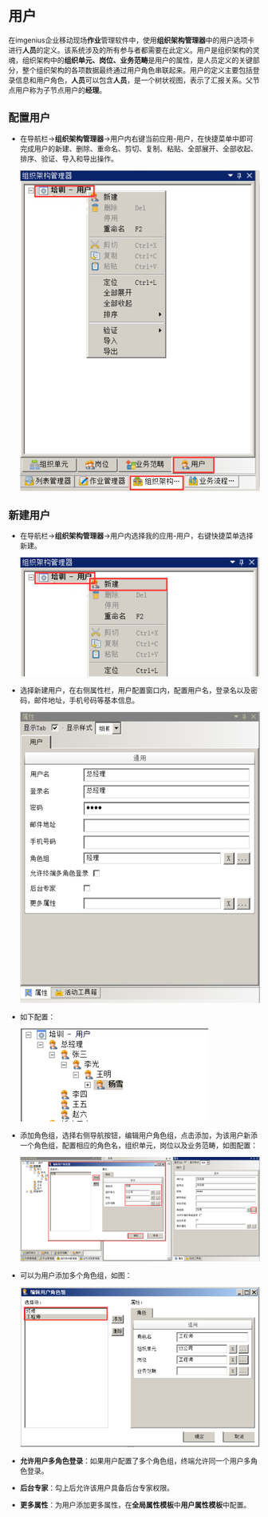 # 用户

在imgenius企业移动现场**作业**管理软件中，使用**组织架构管理器**中的用户选项卡进行**人员**的定义。该系统涉及的所有参与者都需要在此定义。用户是组织架构的灵魂，组织架构中的**组织单元、岗位、业务范畴**是用户的属性，是人员定义的关键部分，整个组织架构的各项数据最终通过用户角色串联起来。用户的定义主要包括登录信息和用户角色，**人员**可以包含**人员**，是一个树状视图，表示了汇报关系。父节点用户称为子节点用户的**经理**。

## 配置用户

* 在导航栏→**组织架构管理器**→用户内右键当前应用-用户，在快捷菜单中即可完成用户的新建、删除、重命名、剪切、复制、粘贴、全部展开、全部收起、排序、验证、导入和导出操作。

  ![1](./images/用户1.png)

## 新建用户

* 在导航栏→**组织架构管理器**→用户内选择我的应用-用户，右键快捷菜单选择新建。

  ![1](./images/用户2.png)

* 选择新建用户，在右侧属性栏，用户配置窗口内，配置用户名，登录名以及密码，邮件地址，手机号码等基本信息。

  ![1](./images/用户4.png)

* 如下配置：

  ![1](./images/用户3.png)

* 添加角色组，选择右侧导航按钮，编辑用户角色组，点击添加，为该用户新添一个角色组，配置相应的角色名，组织单元，岗位以及业务范畴，如图配置：

  ![1](./images/用户5.png)

* 可以为用户添加多个角色组，如图：

  ![1](./images/用户6.png)

* **允许用户多角色登录**：如果用户配置了多个角色组，终端允许同一个用户多角色登录。
* **后台专家**：勾上后允许该用户具备后台专家权限。
* **更多属性**：为用户添加更多属性，在**全局属性模板**中**用户属性模板**中配置。
